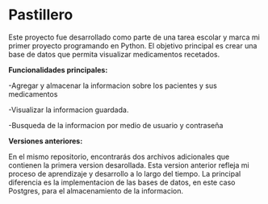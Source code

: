 # Pastillero
Este proyecto fue desarrollado como parte de una tarea escolar y marca mi primer proyecto programando en Python. El objetivo principal es crear una base de datos que permita visualizar medicamentos recetados.

**Funcionalidades principales:**

-Agregar y almacenar la informacion sobre los pacientes y sus medicamentos

-Visualizar la informacion guardada.

-Busqueda de la informacion por medio de usuario y contraseña

**Versiones anteriores:**

En el mismo repositorio, encontrarás dos archivos adicionales que contienen la primera version desarollada. Esta version anterior refleja mi proceso de aprendizaje y desarrollo a lo largo del tiempo. La principal diferencia es la implementacion de las bases de datos, en este caso Postgres, para el almacenamiento de la informacion.

